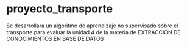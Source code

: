# proyecto_transporte
Se desarrollara un algoritmo de aprendizaje no supervisado sobre el transporte para evaluar la unidad 4 de la materia de EXTRACCIÓN DE CONOCIMIENTOS EN BASE DE DATOS
